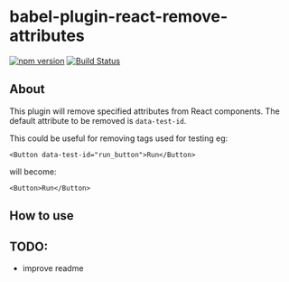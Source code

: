 # babel-plugin-react-remove-attributes

[![npm version](https://badge.fury.io/js/babel-plugin-react-remove-attributes.svg)](https://badge.fury.io/js/babel-plugin-react-remove-attributes)
[![Build Status](https://travis-ci.org/tfiechowski/babel-plugin-react-remove-attributes.svg?branch=master)](https://travis-ci.org/tfiechowski/babel-plugin-react-remove-attributes)

## About

This plugin will remove specified attributes from React components. The default attribute to be removed is `data-test-id`.



This could be useful for removing tags used for testing eg:

```
<Button data-test-id="run_button">Run</Button>
```

will become:

```
<Button>Run</Button>
```

## How to use

## TODO:
 - improve readme